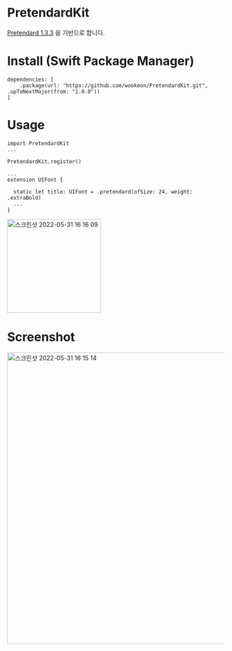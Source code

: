 # PretendardKit

[Pretendard 1.3.3](https://github.com/orioncactus/pretendard) 을 기반으로 합니다.



# Install (Swift Package Manager)

```
dependencies: [
    .package(url: "https://github.com/wookeon/PretendardKit.git", .upToNextMajor(from: "1.0.0"))
]
```



# Usage

```
import PretendardKit
...

PretendardKit.register()

...
extension UIFont {

  static let title: UIFont = .pretendard(ofSize: 24, weight: .extraBold)
  ...
}
```

<img width="217" alt="스크린샷 2022-05-31 16 16 09" src="https://user-images.githubusercontent.com/39257919/171114628-2158d54e-f349-4e2a-8006-b943d630ccb6.png">



# Screenshot

<img width="675" alt="스크린샷 2022-05-31 16 15 14" src="https://user-images.githubusercontent.com/39257919/171114446-17d19d93-63ca-49db-a2af-76a095984efa.png">

